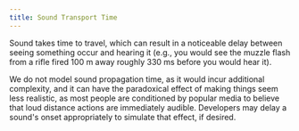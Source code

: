 ```yaml
---
title: Sound Transport Time
---
```




Sound takes time to travel, which can result in a noticeable delay between seeing something occur and hearing it (e.g., you would see the muzzle flash from a rifle fired 100 m away roughly 330 ms before you would hear it).

We do not model sound propagation time, as it would incur additional complexity, and it can have the paradoxical effect of making things seem less realistic, as most people are conditioned by popular media to believe that loud distance actions are immediately audible. Developers may delay a sound's onset appropriately to simulate that effect, if desired.
